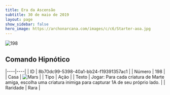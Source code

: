 ```yaml
---
title: Era da Ascensão
subtitle: 30 de maio de 2019
layout: page
show_sidebar: false
hero_image: https://archonarcana.com/images/c/c6/Starter-aoa.jpg
---
```


![198](https://cdn.keyforgegame.com/media/card_front/pt/435_198_FXX64Q6GHFPV_pt.png)

## Comando Hipnótico

|----|----|
| ID | 8b70dc99-5398-40a1-bb24-f19391357ac1 |
| Número | 198 |
| Casa | ![Mars](https://archonarcana.com/images/thumb/d/de/Mars.png/22px-Mars.png "Marte") |
| Tipo | Ação |
| Texto | Jogar: Para cada criatura de Marte amiga, escolha uma criatura inimiga para capturar 1A de seu próprio lado. |
| Raridade | Rara |
